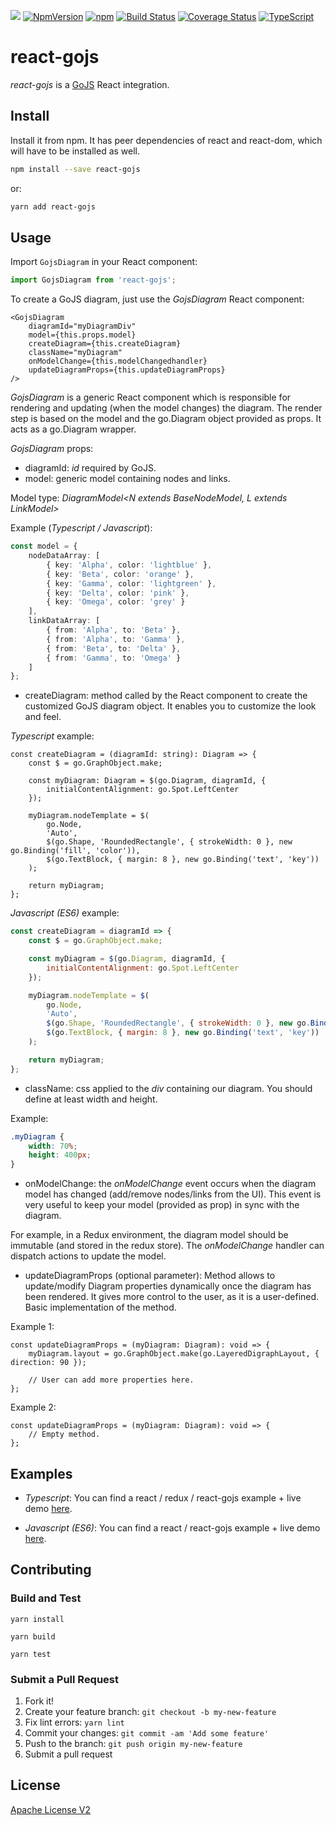 [![](http://slack.xcomponent.com/badge.svg)](http://slack.xcomponent.com/)
[![NpmVersion](https://img.shields.io/npm/v/react-gojs.svg)](https://www.npmjs.com/package/react-gojs)
[![npm](https://img.shields.io/npm/dt/react-gojs.svg)](https://www.npmjs.com/package/react-gojs)
[![Build Status](https://travis-ci.org/xcomponent/react-gojs.svg?branch=master)](https://travis-ci.org/xcomponent/react-gojs)
[![Coverage Status](https://coveralls.io/repos/github/xcomponent/react-gojs/badge.svg?branch=master)](https://coveralls.io/github/xcomponent/react-gojs?branch=master)
[![TypeScript](https://badges.frapsoft.com/typescript/love/typescript.png?v=101)](https://github.com/ellerbrock/typescript-badges/)

# react-gojs

_react-gojs_ is a [GoJS](https://gojs.net/latest/index.html) React integration.

## Install

Install it from npm. It has peer dependencies of react and react-dom, which will have to be installed as well.

```bash
npm install --save react-gojs
```

or:

```bash
yarn add react-gojs
```

## Usage

Import `GojsDiagram` in your React component:

```javascript static
import GojsDiagram from 'react-gojs';
```

To create a GoJS diagram, just use the _GojsDiagram_ React component:

```tsx
<GojsDiagram
    diagramId="myDiagramDiv"
    model={this.props.model}
    createDiagram={this.createDiagram}
    className="myDiagram"
    onModelChange={this.modelChangedhandler}
    updateDiagramProps={this.updateDiagramProps}
/>
```

_GojsDiagram_ is a generic React component which is responsible for rendering and updating (when the model changes) the diagram. The render step is based on the model and the go.Diagram object provided as props. It acts as a go.Diagram wrapper.

_GojsDiagram_ props:

-   diagramId: _id_ required by GoJS.
-   model: generic model containing nodes and links.

Model type: _DiagramModel<N extends BaseNodeModel, L extends LinkModel>_

Example (_Typescript / Javascript_):

```ts
const model = {
    nodeDataArray: [
        { key: 'Alpha', color: 'lightblue' },
        { key: 'Beta', color: 'orange' },
        { key: 'Gamma', color: 'lightgreen' },
        { key: 'Delta', color: 'pink' },
        { key: 'Omega', color: 'grey' }
    ],
    linkDataArray: [
        { from: 'Alpha', to: 'Beta' },
        { from: 'Alpha', to: 'Gamma' },
        { from: 'Beta', to: 'Delta' },
        { from: 'Gamma', to: 'Omega' }
    ]
};
```

-   createDiagram: method called by the React component to create the customized GoJS diagram object. It enables you to customize the look and feel.

_Typescript_ example:

```tsx
const createDiagram = (diagramId: string): Diagram => {
    const $ = go.GraphObject.make;

    const myDiagram: Diagram = $(go.Diagram, diagramId, {
        initialContentAlignment: go.Spot.LeftCenter
    });

    myDiagram.nodeTemplate = $(
        go.Node,
        'Auto',
        $(go.Shape, 'RoundedRectangle', { strokeWidth: 0 }, new go.Binding('fill', 'color')),
        $(go.TextBlock, { margin: 8 }, new go.Binding('text', 'key'))
    );

    return myDiagram;
};
```

_Javascript (ES6)_ example:

```jsx
const createDiagram = diagramId => {
    const $ = go.GraphObject.make;

    const myDiagram = $(go.Diagram, diagramId, {
        initialContentAlignment: go.Spot.LeftCenter
    });

    myDiagram.nodeTemplate = $(
        go.Node,
        'Auto',
        $(go.Shape, 'RoundedRectangle', { strokeWidth: 0 }, new go.Binding('fill', 'color')),
        $(go.TextBlock, { margin: 8 }, new go.Binding('text', 'key'))
    );

    return myDiagram;
};
```

-   className: css applied to the _div_ containing our diagram. You should define at least width and height.

Example:

```css
.myDiagram {
    width: 70%;
    height: 400px;
}
```

-   onModelChange: the _onModelChange_ event occurs when the diagram model has changed (add/remove nodes/links from the UI). This event is very useful to keep your model (provided as prop) in sync with the diagram.

For example, in a Redux environment, the diagram model should be immutable (and stored in the redux store). The _onModelChange_ handler can dispatch actions to update the model.

-   updateDiagramProps (optional parameter): Method allows to update/modify Diagram properties dynamically once the diagram has been rendered. It gives more control to the user, as it is a user-defined.
    Basic implementation of the method.

Example 1:

```
const updateDiagramProps = (myDiagram: Diagram): void => {
	myDiagram.layout = go.GraphObject.make(go.LayeredDigraphLayout, { direction: 90 });

	// User can add more properties here.
};
```

Example 2:

```
const updateDiagramProps = (myDiagram: Diagram): void => {
	// Empty method.
};
```

## Examples

-   _Typescript_: You can find a react / redux / react-gojs example + live demo [here](https://github.com/nicolaserny/react-gojs-example).

-   _Javascript (ES6)_: You can find a react / react-gojs example + live demo [here](https://github.com/nicolaserny/react-gojs-example-es6).

## Contributing

### Build and Test

```
yarn install
```

```
yarn build
```

```
yarn test
```

### Submit a Pull Request

1.  Fork it!
2.  Create your feature branch: `git checkout -b my-new-feature`
3.  Fix lint errors: `yarn lint`
4.  Commit your changes: `git commit -am 'Add some feature'`
5.  Push to the branch: `git push origin my-new-feature`
6.  Submit a pull request

## License

[Apache License V2](https://raw.githubusercontent.com/xcomponent/react-gojs/master/LICENSE)
